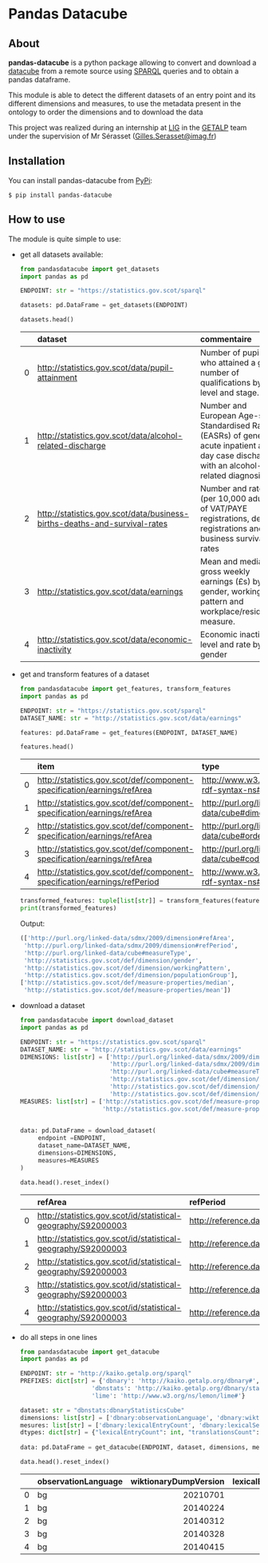Pandas Datacube
======

## About

**pandas-datacube** is a python package allowing to convert and download a 
[datacube](https://www.w3.org/2011/gld/wiki/Data_Cube_Vocabulary) from a remote source using
[SPARQL](https://www.w3.org/TR/sparql11-overview/) queries and to obtain a pandas dataframe. 

This module is able to detect the different datasets of an entry point and its different dimensions and measures,
to use the metadata present in the ontology to order the dimensions and to download the data

This project was realized during an internship at [LIG](https://www.liglab.fr/) in the
[GETALP](http://lig-getalp.imag.fr/fr/accueil/) team under the supervision of Mr Sérasset (Gilles.Serasset@imag.fr)

## Installation

You can install pandas-datacube from [PyPi](https://pypi.org/project/pandas-datacube):

```
$ pip install pandas-datacube
```

## How to use

The module is quite simple to use:

- get all datasets available:
   ```python
   from pandasdatacube import get_datasets
   import pandas as pd 
  
   ENDPOINT: str = "https://statistics.gov.scot/sparql"
   
   datasets: pd.DataFrame = get_datasets(ENDPOINT)
 
   datasets.head()
   ```
    |    | dataset                                                                   | commentaire |
    |---:|:--------------------------------------------------------------------------|:---------------------------------------------------------------------------------------------------------------------------------------------|
    |  0 | http://statistics.gov.scot/data/pupil-attainment                          | Number of pupils who attained a given number of qualifications by level and stage.                                                           |
    |  1 | http://statistics.gov.scot/data/alcohol-related-discharge                 | Number and European Age-sex Standardised Rates (EASRs) of general acute inpatient and day case discharges with an alcohol-related diagnosis. |
    |  2 | http://statistics.gov.scot/data/business-births-deaths-and-survival-rates | Number and rate (per 10,000 adults) of VAT/PAYE registrations, de-registrations and business survival rates                                  |
    |  3 | http://statistics.gov.scot/data/earnings                                  | Mean and median gross weekly earnings (£s) by gender, working pattern and workplace/residence measure.                                       |
    |  4 | http://statistics.gov.scot/data/economic-inactivity                       | Economic inactivity level and rate by gender|

- get and transform features of a dataset
   ```python
   from pandasdatacube import get_features, transform_features
   import pandas as pd

   ENDPOINT: str = "https://statistics.gov.scot/sparql"
   DATASET_NAME: str = "http://statistics.gov.scot/data/earnings"

   features: pd.DataFrame = get_features(ENDPOINT, DATASET_NAME)
   
   features.head()
   ```
    |    | item                                                                      | type                                            | property |
    |---:|:--------------------------------------------------------------------------|:------------------------------------------------|:----------------------------------------------------------|
    |  0 | http://statistics.gov.scot/def/component-specification/earnings/refArea   | http://www.w3.org/1999/02/22-rdf-syntax-ns#type | http://purl.org/linked-data/cube#ComponentSpecification   |
    |  1 | http://statistics.gov.scot/def/component-specification/earnings/refArea   | http://purl.org/linked-data/cube#dimension      | http://purl.org/linked-data/sdmx/2009/dimension#refArea   |
    |  2 | http://statistics.gov.scot/def/component-specification/earnings/refArea   | http://purl.org/linked-data/cube#order          | 1                                                         |
    |  3 | http://statistics.gov.scot/def/component-specification/earnings/refArea   | http://purl.org/linked-data/cube#codeList       | http://statistics.gov.scot/def/code-list/earnings/refArea |
    |  4 | http://statistics.gov.scot/def/component-specification/earnings/refPeriod | http://www.w3.org/1999/02/22-rdf-syntax-ns#type | http://purl.org/linked-data/cube#ComponentSpecification   |

   ```python
   transformed_features: tuple[list[str]] = transform_features(features)
   print(transformed_features)
  ```
  Output:
  ```python
  (['http://purl.org/linked-data/sdmx/2009/dimension#refArea',
   'http://purl.org/linked-data/sdmx/2009/dimension#refPeriod',
   'http://purl.org/linked-data/cube#measureType',
   'http://statistics.gov.scot/def/dimension/gender',
   'http://statistics.gov.scot/def/dimension/workingPattern', 
   'http://statistics.gov.scot/def/dimension/populationGroup'],
  ['http://statistics.gov.scot/def/measure-properties/median',
   'http://statistics.gov.scot/def/measure-properties/mean'])
  ```

- download a dataset

  ```python
  from pandasdatacube import download_dataset
  import pandas as pd
  
  ENDPOINT: str = "https://statistics.gov.scot/sparql"
  DATASET_NAME: str = "http://statistics.gov.scot/data/earnings"
  DIMENSIONS: list[str] = ['http://purl.org/linked-data/sdmx/2009/dimension#refArea',
                           'http://purl.org/linked-data/sdmx/2009/dimension#refPeriod',
                           'http://purl.org/linked-data/cube#measureType',
                           'http://statistics.gov.scot/def/dimension/gender',
                           'http://statistics.gov.scot/def/dimension/workingPattern', 
                           'http://statistics.gov.scot/def/dimension/populationGroup']
  MEASURES: list[str] = ['http://statistics.gov.scot/def/measure-properties/median',
                         'http://statistics.gov.scot/def/measure-properties/mean']
                      
  
  data: pd.DataFrame = download_dataset(
       endpoint =ENDPOINT,
       dataset_name=DATASET_NAME,
       dimensions=DIMENSIONS,
       measures=MEASURES
  )
  
  data.head().reset_index()
  ```
    |    | refArea                                                       | refPeriod                                 | measureType | gender                                               | workingPattern                                                   | populationGroup |   median |   mean |
    |---:|:--------------------------------------------------------------|:------------------------------------------|:---------------------------------------------------------|:-----------------------------------------------------|:-----------------------------------------------------------------|:------------------------------------------------------------------------|---------:|-------:|
    |  0 | http://statistics.gov.scot/id/statistical-geography/S92000003 | http://reference.data.gov.uk/id/year/1997 | http://statistics.gov.scot/def/measure-properties/median | http://statistics.gov.scot/def/concept/gender/male   | http://statistics.gov.scot/def/concept/working-pattern/full-time | http://statistics.gov.scot/def/concept/population-group/workplace-based |    340.8 |        |
    |  1 | http://statistics.gov.scot/id/statistical-geography/S92000003 | http://reference.data.gov.uk/id/year/1997 | http://statistics.gov.scot/def/measure-properties/mean   | http://statistics.gov.scot/def/concept/gender/male   | http://statistics.gov.scot/def/concept/working-pattern/full-time | http://statistics.gov.scot/def/concept/population-group/workplace-based |          |  387.1 |
    |  2 | http://statistics.gov.scot/id/statistical-geography/S92000003 | http://reference.data.gov.uk/id/year/1997 | http://statistics.gov.scot/def/measure-properties/median | http://statistics.gov.scot/def/concept/gender/male   | http://statistics.gov.scot/def/concept/working-pattern/part-time | http://statistics.gov.scot/def/concept/population-group/workplace-based |     80   |        |
    |  3 | http://statistics.gov.scot/id/statistical-geography/S92000003 | http://reference.data.gov.uk/id/year/1997 | http://statistics.gov.scot/def/measure-properties/mean   | http://statistics.gov.scot/def/concept/gender/male   | http://statistics.gov.scot/def/concept/working-pattern/part-time | http://statistics.gov.scot/def/concept/population-group/workplace-based |          |  110.9 |
    |  4 | http://statistics.gov.scot/id/statistical-geography/S92000003 | http://reference.data.gov.uk/id/year/1997 | http://statistics.gov.scot/def/measure-properties/median | http://statistics.gov.scot/def/concept/gender/female | http://statistics.gov.scot/def/concept/working-pattern/full-time | http://statistics.gov.scot/def/concept/population-group/workplace-based |    247   |        |

- do all steps in one lines

  ```python
  from pandasdatacube import get_datacube
  import pandas as pd
  
  ENDPOINT: str = "http://kaiko.getalp.org/sparql"
  PREFIXES: dict[str] = {'dbnary': 'http://kaiko.getalp.org/dbnary#',
                      'dbnstats': 'http://kaiko.getalp.org/dbnary/statistics/',
                      'lime': 'http://www.w3.org/ns/lemon/lime#'}
  
  dataset: str = "dbnstats:dbnaryStatisticsCube"
  dimensions: list[str] = ['dbnary:observationLanguage', 'dbnary:wiktionaryDumpVersion']
  mesures: list[str] = ['dbnary:lexicalEntryCount', 'dbnary:lexicalSenseCount', 'dbnary:pageCount', 'dbnary:translationsCount']
  dtypes: dict[str] = {"lexicalEntryCount": int, "translationsCount": int, "lexicalSenseCount": int, "pageCount": int}
   
  data: pd.DataFrame = get_datacube(ENDPOINT, dataset, dimensions, mesures, dtypes, PREFIXES)

  data.head().reset_index()
  ```
    |    | observationLanguage   |   wiktionaryDumpVersion |   lexicalEntryCount |   lexicalSenseCount |   pageCount |   translationsCount |
    |---:|:----------------------|------------------------:|--------------------:|--------------------:|------------:|--------------------:|
    |  0 | bg                    |                20210701 |               18626 |               18420 |       27050 |               18086 |
    |  1 | bg                    |                20140224 |               18831 |               18798 |       27071 |               13888 |
    |  2 | bg                    |                20140312 |               18829 |               18796 |       27068 |               13895 |
    |  3 | bg                    |                20140328 |               18828 |               18795 |       27072 |               13909 |
    |  4 | bg                    |                20140415 |               18822 |               18294 |       27068 |               13920 |
    
